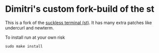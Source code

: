 # Dimitri's custom fork-build of the st

This is a fork of the [suckless terminal (st)](https://st.suckless.org/). It
has many extra patches like undercurl and newterm.

To install run at your own risk

`sudo make install`
